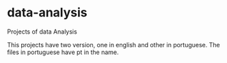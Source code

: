 # data-analysis
Projects of data Analysis

This projects have two version, one in english and other in portuguese. The files in portuguese have pt in the name.
